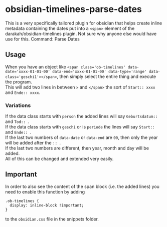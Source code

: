 # obsidian-timelines-parse-dates
This is a very specifically tailored plugin for obsidian that helps create inline metadata containing the dates put into a `<span>` element of the darakah/obsidian-timelines plugin.
Not sure why anyone else would have use for this.
Command: Parse Dates

## Usage
When you have an object like `<span class='ob-timelines' data-date='xxxx-01-01-00' data-end='xxxx-01-01-00' data-type='range' data-class='geschi1'></span>`, then simply select the entire thing and execute the program.  
This will add two lines in between `>` and `</span>` the sort of `Start:: xxxx` and `Ende:: xxxx`.  
### Variations
If the data class starts with `person` the added lines will say `Geburtsdatum:: ` and `Tod:: `.  
If the data class starts with `geschi` or is `periode` the lines will say `Start:: ` and `Ende:: `.  
If the last two numbers of `data-date` or `data-end` are `00`, then only the year will be added after the `:: `.  
If the last two numbers are different, then year, month and day will be added.  
All of this can be changed and extended very easily.  

## Important
In order to also see the content of the span block (i.e. the added lines) you need to enable this function by adding
```
.ob-timelines {
  display: inline-block !important;
}
```
to the `obsidian.css` file in the snippets folder. 
